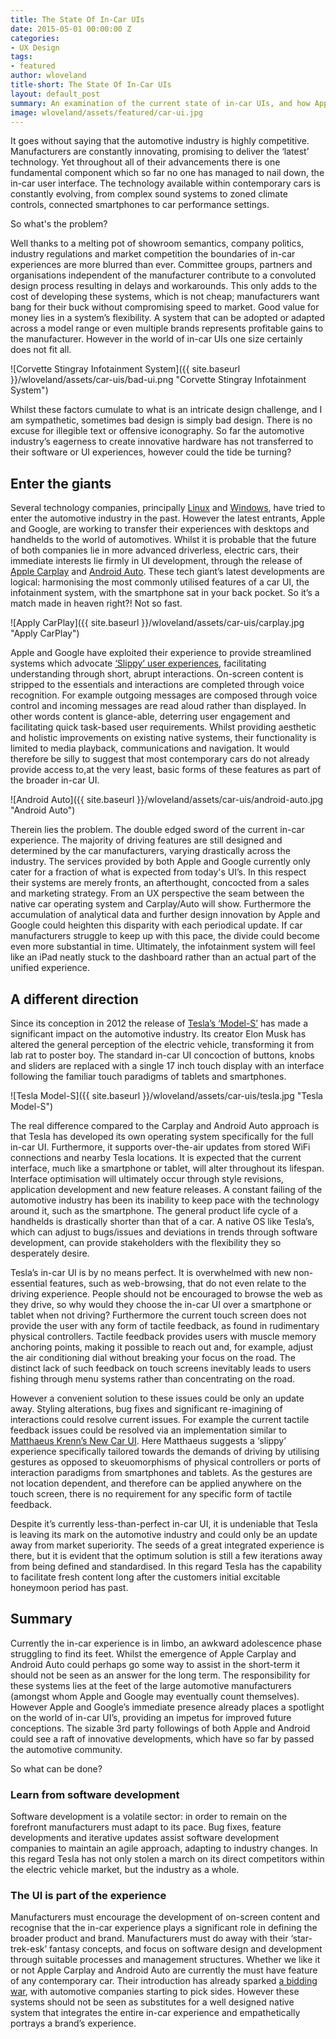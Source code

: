 ```yaml
---
title: The State Of In-Car UIs
date: 2015-05-01 00:00:00 Z
categories:
- UX Design
tags:
- featured
author: wloveland
title-short: The State Of In-Car UIs
layout: default_post
summary: An examination of the current state of in-car UIs, and how Apple, Google and Tesla are significantly shaking things up.
image: wloveland/assets/featured/car-ui.jpg
---
```


It goes without saying that the automotive industry is highly competitive. Manufacturers are constantly innovating, promising to deliver the ‘latest’ technology. Yet throughout all of their advancements there is one fundamental component which so far no one has managed to nail down, the in-car user interface. The technology available within contemporary cars is constantly evolving, from complex sound systems to zoned climate controls, connected smartphones to car performance settings.

So what's the problem?

Well thanks to a melting pot of showroom semantics, company politics, industry regulations and market competition the boundaries of in-car experiences are more blurred than ever. Committee groups, partners and organisations independent of the manufacturer contribute to a convoluted design process resulting in delays and workarounds. This only adds to the cost of developing these systems, which is not cheap; manufacturers want bang for their buck without compromising speed to market. Good value for money lies in a system’s flexibility. A system that can be adopted or adapted across a model range or even multiple brands represents profitable gains to the manufacturer. However in the world of in-car UIs one size certainly does not fit all.

![Corvette Stingray Infotainment System]({{ site.baseurl }}/wloveland/assets/car-uis/bad-ui.png "Corvette Stingray Infotainment System")

Whilst these factors cumulate to what is an intricate design challenge, and I am sympathetic, sometimes bad design is simply bad design. There is no excuse for illegible text or offensive iconography. So far the automotive industry’s eagerness to create innovative hardware has not transferred to their software or UI experiences, however could the tide be turning?


## Enter the giants

Several technology companies, principally [Linux](https://www.automotivelinux.org/) and [Windows](http://www.autoblog.com/2014/04/07/microsoft-windows-in-the-car-video/), have tried to enter the automotive industry in the past. However the latest entrants, Apple and Google, are working to transfer their experiences with desktops and handhelds to the world of automotives. Whilst it is probable that the future of both companies lie in more advanced driverless, electric cars, their immediate interests lie firmly in UI development, through the release of [Apple Carplay](https://www.apple.com/uk/ios/carplay/) and [Android Auto](http://www.android.com/auto/). These tech giant’s latest developments are logical: harmonising the most commonly utilised features of a car UI, the infotainment system, with the smartphone sat in your back pocket. So it’s a match made in heaven right?! Not so fast.

![Apply CarPlay]({{ site.baseurl }}/wloveland/assets/car-uis/carplay.jpg "Apply CarPlay")

Apple and Google have exploited their experience to provide streamlined systems which advocate [‘Slippy’ user experiences](http://www.slideshare.net/JakeZukowski/ux-in-automobiles-balancing-effective-ui-design-driver-safety-41477573), facilitating understanding through short, abrupt interactions. On-screen content is stripped to the essentials and interactions are completed through voice recognition. For example outgoing messages are composed through voice control and incoming messages are read aloud rather than displayed. In other words content is glance-able, deterring user engagement and facilitating quick task-based user requirements. Whilst providing aesthetic and holistic improvements on existing native systems, their functionality is limited to media playback, communications and navigation. It would therefore be silly to suggest that most contemporary cars do not already provide access to,at the very least, basic forms of these features as part of the broader in-car UI.

![Android Auto]({{ site.baseurl }}/wloveland/assets/car-uis/android-auto.jpg "Android Auto")

Therein lies the problem. The double edged sword of the current in-car experience. The majority of driving features are still designed and determined by the car manufacturers, varying drastically across the industry. The services provided by both Apple and Google currently only cater for a fraction of what is expected from today's UI’s. In this respect their systems are merely fronts, an afterthought, concocted from a sales and marketing strategy. From an UX perspective the seam between the native car operating system and Carplay/Auto will show. Furthermore the accumulation of analytical data and further design innovation by Apple and Google could heighten this disparity with each periodical update. If car manufacturers struggle to keep up with this pace, the divide could become even more substantial in time. Ultimately, the infotainment system will feel like an iPad neatly stuck to the dashboard rather than an actual part of the unified experience.


## A different direction

Since its conception in 2012 the release of [Tesla’s ‘Model-S’](http://www.teslamotors.com/models) has made a significant impact on the automotive industry. Its creator Elon Musk has altered the general perception of the electric vehicle, transforming it from lab rat to poster boy. The standard in-car UI concoction of buttons, knobs and sliders are replaced with a single 17 inch touch display with an interface following the familiar touch paradigms of tablets and smartphones.

![Tesla Model-S]({{ site.baseurl }}/wloveland/assets/car-uis/tesla.jpg "Tesla Model-S")

The real difference compared to the Carplay and Android Auto approach is that Tesla has developed its own operating system specifically for the full in-car UI. Furthermore, it supports over-the-air updates from stored WiFi connections and nearby Tesla locations. It is expected that the current interface, much like a smartphone or tablet, will alter throughout its lifespan. Interface optimisation will ultimately occur through style revisions, application development and new feature releases. A constant failing of the automotive industry has been its inability to keep pace with the technology around it, such as the smartphone. The general product life cycle of a handhelds is drastically shorter than that of a car. A native OS like Tesla’s, which can adjust to bugs/issues and deviations in trends through software development, can provide stakeholders with the flexibility they so desperately desire.

Tesla’s in-car UI is by no means perfect. It is overwhelmed with new non-essential features, such as web-browsing, that do not even relate to the driving experience. People should not be encouraged to browse the web as they drive, so why would they choose the in-car UI over a smartphone or tablet when not driving? Furthermore the current touch screen does not provide the user with any form of tactile feedback, as found in rudimentary physical controllers. Tactile feedback provides users with muscle memory anchoring points, making it possible to reach out and, for example, adjust the air conditioning dial without breaking your focus on the road. The distinct lack of such feedback on touch screens inevitably leads to users fishing through menu systems rather than concentrating on the road.

However a convenient solution to these issues could be only an update away. Styling alterations, bug fixes and significant re-imagining of interactions could resolve current issues. For example the current tactile feedback issues could be resolved via an implementation similar to [Matthaeus Krenn’s New Car UI](http://matthaeuskrenn.com/new-car-ui/). Here Matthaeus suggests a ‘slippy’ experience specifically tailored towards the demands of driving by utilising gestures as opposed to skeuomorphisms of physical controllers or ports of interaction paradigms from smartphones and tablets. As the gestures are not location dependent, and therefore can be applied anywhere on the touch screen, there is no requirement for any specific form of tactile feedback.

Despite it’s currently less-than-perfect in-car UI, it is undeniable that Tesla is leaving its mark on the automotive industry and could only be an update away from market superiority. The seeds of a great integrated experience is there, but it is evident that the optimum solution is still a few iterations away from being defined and standardised. In this regard Tesla has the capability to facilitate fresh content long after the customers initial excitable honeymoon period has past.


## Summary

Currently the in-car experience is in limbo, an awkward adolescence phase struggling to find its feet. Whilst the emergence of Apple Carplay and Android Auto could perhaps go some way to assist in the short-term it should not be seen as an answer for the long term. The responsibility for these systems lies at the feet of the large automotive manufacturers (amongst whom Apple and Google may eventually count themselves). However Apple and Google’s immediate presence already places a spotlight on the world of in-car UI’s, providing an impetus for improved future conceptions. The sizable 3rd party followings of both Apple and Android could see a raft of innovative developments, which have so far by passed the automotive community.

So what can be done?

### Learn from software development

Software development is a volatile sector: in order to remain on the forefront manufacturers must adapt to its pace. Bug fixes, feature developments and iterative updates assist software development companies to maintain an agile approach, adapting to industry changes. In this regard Tesla has not only stolen a march on its direct competitors within the electric vehicle market, but the industry as a whole.

### The UI is part of the experience

Manufacturers must encourage the development of on-screen content and recognise that the in-car experience plays a significant role in defining the broader product and brand. Manufacturers must do away with their ‘star-trek-esk’ fantasy concepts, and focus on software design and development through suitable processes and management structures. Whether we like it or not Apple Carplay and Android Auto are currently the must have feature of any contemporary car. Their introduction has already sparked [a bidding war](http://www.wired.com/2014/06/carplay-android-auto-automakers/), with automotive companies starting to pick sides. However these systems should not be seen as substitutes for a well designed native system that integrates the entire in-car experience and empathetically portrays a brand’s experience.
